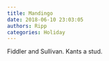 ```yaml
---
title: Mandingo
date: 2018-06-10 23:03:05
authors: Ripp
categories: Holiday
---
```


 Fiddler and Sullivan. Kants a stud.